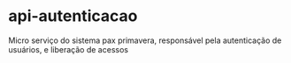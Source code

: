 # api-autenticacao
Micro serviço do sistema pax primavera, responsável pela autenticação de usuários, e liberação de acessos
